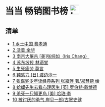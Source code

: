 # 当当 畅销图书榜 <img src="https://file.ipadown.com/tophub/assets/images/media/book.douban.com.png_50x50.png" width="30" alt="Logo"></img>

## 清单

* [1 乡土中国 费孝通](https://book.douban.com/subject/34942170/)
* [2 活着 余华](https://book.douban.com/subject/35481711/)
* [3 南京大屠杀 [美]张纯如（Iris Chang）](https://book.douban.com/subject/26545308/)
* [4 苏东坡传 林语堂](https://book.douban.com/subject/30171389/)
* [5 生死疲劳 莫言](https://book.douban.com/subject/35587028/)
* [6 钝感力 [日] 渡边淳一](https://book.douban.com/subject/27192353/)
* [7 张嘉骅少年读经典系列 张嘉骅 著/郑慧荷 绘](https://book.douban.com/subject/34785252/)
* [8 蛤蟆先生去看心理医生 [英] 罗伯特·戴博德](https://book.douban.com/subject/35143790/)
* [9 杀死一只知更鸟 [美] 哈珀·李](https://book.douban.com/subject/26879778/)
* [10 被讨厌的勇气 岸见一郎/古贺史健](https://book.douban.com/subject/26369699/)
